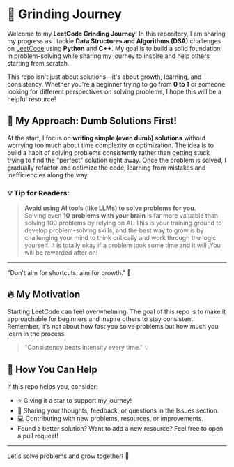 # 🚀 Grinding Journey


Welcome to my **LeetCode Grinding Journey**! In this repository, I am sharing my progress as I tackle **Data Structures and Algorithms (DSA)** challenges on [LeetCode](https://leetcode.com/) using **Python** and **C++**. My goal is to build a solid foundation in problem-solving while sharing my journey to inspire and help others starting from scratch.  

This repo isn't just about solutions—it's about growth, learning, and consistency. Whether you're a beginner trying to go from **0 to 1** or someone looking for different perspectives on solving problems, I hope this will be a helpful resource!  


## 🤔 My Approach: Dumb Solutions First!

At the start, I focus on **writing simple (even dumb) solutions** without worrying too much about time complexity or optimization. The idea is to build a habit of solving problems consistently rather than getting stuck trying to find the "perfect" solution right away. Once the problem is solved, I gradually refactor and optimize the code, learning from mistakes and inefficiencies along the way.

### 💡 Tip for Readers:
> **Avoid using AI tools (like LLMs) to solve problems for you.**  
> Solving even **10 problems with your brain** is far more valuable than solving 100 problems by relying on AI. This is your training ground to develop problem-solving skills, and the best way to grow is by challenging your mind to think critically and work through the logic yourself. It is totally okay if a problem took some time and it will ,You will be rewarded after on! 

---

"Don't aim for shortcuts; aim for growth." 🌱



## 🔥 My Motivation
Starting LeetCode can feel overwhelming. The goal of this repo is to make it approachable for beginners and inspire others to stay consistent. Remember, it's not about how fast you solve problems but how much you learn in the process.

> "Consistency beats intensity every time." 💡



## 🙌 How You Can Help
If this repo helps you, consider:
- ⭐ Giving it a star to support my journey!
- 📝 Sharing your thoughts, feedback, or questions in the Issues section.
- 💻 Contributing with new problems, resources, or improvements.
- Found a better solution? Want to add a new resource? Feel free to open a pull request!

---

Let's solve problems and grow together! 💪


